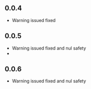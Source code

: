 ## 0.0.4
* Warning issued fixed

## 0.0.5
* Warning issued fixed and nul safety
* 
## 0.0.6
* Warning issued fixed and nul safety
